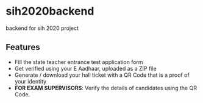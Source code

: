 # sih2020backend
backend for sih 2020 project

## Features
* Fill the state teacher entrance test application form
* Get verified using your E Aadhaar, uploaded as a ZIP file
* Generate / download your hall ticket with a QR Code that is a proof of your identity
* **FOR EXAM SUPERVISORS**: Verify the details of candidates using the QR Code.
